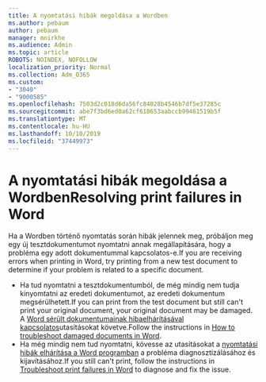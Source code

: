 ```yaml
---
title: A nyomtatási hibák megoldása a Wordben
ms.author: pebaum
author: pebaum
manager: mnirkhe
ms.audience: Admin
ms.topic: article
ROBOTS: NOINDEX, NOFOLLOW
localization_priority: Normal
ms.collection: Adm_O365
ms.custom:
- "3040"
- "9000585"
ms.openlocfilehash: 7503d2c018d6da56fc84028b4546b7df5e37285c
ms.sourcegitcommit: abe7f3bd6ed0a62cf618653aabccb99461519b5f
ms.translationtype: MT
ms.contentlocale: hu-HU
ms.lasthandoff: 10/10/2019
ms.locfileid: "37449973"
---
```

# <a name="resolving-print-failures-in-word"></a><span data-ttu-id="8e20f-102">A nyomtatási hibák megoldása a Wordben</span><span class="sxs-lookup"><span data-stu-id="8e20f-102">Resolving print failures in Word</span></span>

<span data-ttu-id="8e20f-103">Ha a Wordben történő nyomtatás során hibák jelennek meg, próbáljon meg egy új tesztdokumentumot nyomtatni annak megállapítására, hogy a probléma egy adott dokumentummal kapcsolatos-e.</span><span class="sxs-lookup"><span data-stu-id="8e20f-103">If you are receiving errors when printing in Word, try printing from a new test document to determine if your problem is related to a specific document.</span></span>

- <span data-ttu-id="8e20f-104">Ha tud nyomtatni a tesztdokumentumból, de még mindig nem tudja kinyomtatni az eredeti dokumentumot, az eredeti dokumentum megsérülhetett.</span><span class="sxs-lookup"><span data-stu-id="8e20f-104">If you can print from the test document but still can't print your original document, your original document may be damaged.</span></span> <span data-ttu-id="8e20f-105">A [Word sérült dokumentumainak hibaelhárításával kapcsolatos](https://docs.microsoft.com/office/troubleshoot/word/damaged-documents-in-word#update-microsoft-office-and-windows)utasításokat követve.</span><span class="sxs-lookup"><span data-stu-id="8e20f-105">Follow the instructions in [How to troubleshoot damaged documents in Word](https://docs.microsoft.com/office/troubleshoot/word/damaged-documents-in-word#update-microsoft-office-and-windows).</span></span>
- <span data-ttu-id="8e20f-106">Ha még mindig nem tud nyomtatni, kövesse az utasításokat a [nyomtatási hibák elhárítása a Word programban](https://docs.microsoft.com/office/troubleshoot/word/print-failures-in-word) a probléma diagnosztizálásához és kijavításához.</span><span class="sxs-lookup"><span data-stu-id="8e20f-106">If you still can't print, follow the instructions in [Troubleshoot print failures in Word](https://docs.microsoft.com/office/troubleshoot/word/print-failures-in-word) to diagnose and fix the issue.</span></span>